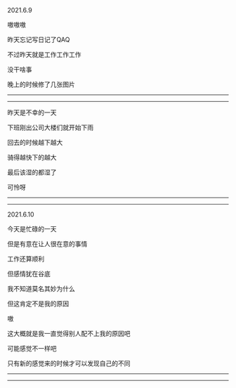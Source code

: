 2021.6.9

嗷嗷嗷

昨天忘记写日记了QAQ

不过昨天就是工作工作工作

没干啥事

晚上的时候修了几张图片

------

--------

昨天是不幸的一天

下班刚出公司大楼们就开始下雨

回去的时候越下越大

骑得越快下的越大

最后该湿的都湿了

可怜呀

----

---------

2021.6.10

今天是忙碌的一天

但是有意在让人很在意的事情

工作还算顺利

但感情犹在谷底

我不知道莫名其妙为什么

但这肯定不是我的原因

嗷

这大概就是我一直觉得别人配不上我的原因吧

可能感觉不一样吧

只有新的感觉来的时候才可以发现自己的不同

-----

-----------



